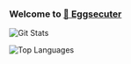 ### Welcome to [🥚 Eggsecuter](https://eggsecuter.com)

![Git Stats]("https://github-readme-stats.vercel.app/api?username=eggsecuter&count_private=true&show_icons=true&include_all_commits=True")

![Top Languages](https://github-readme-stats.vercel.app/api/top-langs/?username=eggsecuter&layout=compact)
